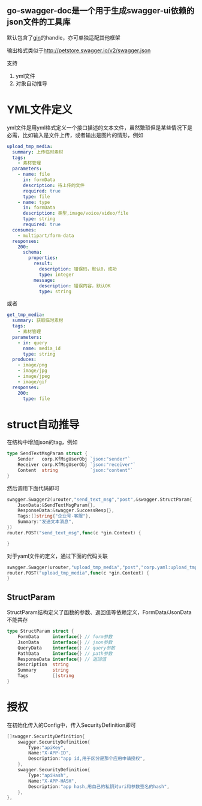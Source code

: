 ## go-swagger-doc是一个用于生成swagger-ui依赖的json文件的工具库

默认包含了[gin](https://github.com/gin-gonic/gin)的handle，亦可单独适配其他框架

输出格式类似于<http://petstore.swagger.io/v2/swagger.json>

支持
1. yml文件
2. 对象自动推导

# YML文件定义

yml文件是用yml格式定义一个接口描述的文本文件，虽然繁琐但是某些情况下是必需，比如输入是文件上传，或者输出是图片的情形，例如
``` yaml
upload_tmp_media:
  summary: 上传临时素材
  tags:
    - 素材管理
  parameters:
    - name: file
      in: formData
      description: 待上传的文件
      required: true
      type: file
    - name: type
      in: formData
      description: 类型,image/voice/video/file
      type: string
      required: true
  consumes:
    - multipart/form-data
  responses:
    200:
      schema:
        properties:
          result:
            description: 错误码，默认0，成功
            type: integer
          message:
            description: 错误内容，默认OK
            type: string
```

或者
``` yaml
get_tmp_media:
  summary: 获取临时素材
  tags:
    - 素材管理
  parameters:
    - in: query
      name: media_id
      type: string
  produces:
    - image/png
    - image/jpg
    - image/jpeg
    - image/gif
  responses:
    200:
      type: file
```

# struct自动推导
在结构中增加json的tag，例如
``` go
type SendTextMsgParam struct {
	Sender   corp.KfMsgUserObj `json:"sender"`
	Receiver corp.KfMsgUserObj `json:"receiver"`
	Content  string            `json:"content"`
}
```

然后调用下面代码即可
``` go
swagger.Swagger2(urouter,"send_text_msg","post",&swagger.StructParam{
    JsonData:&SendTextMsgParam{},
    ResponseData:&swagger.SuccessResp{},
    Tags:[]string{"企业号-客服"},
    Summary:"发送文本消息",
})
router.POST("send_text_msg",func(c *gin.Context) {

}
```

对于yaml文件的定义，通过下面的代码关联
``` go
swagger.Swagger(urouter,"upload_tmp_media","post","corp.yaml:upload_tmp_media")
router.POST("upload_tmp_media",func(c *gin.Context) {
}
```

## StructParam
StructParam结构定义了函数的参数、返回值等依赖定义，FormData/JsonData不能共存
``` go
type StructParam struct {
	FormData     interface{} // form参数
	JsonData     interface{} // json参数
	QueryData    interface{} // query参数
	PathData     interface{} // path参数
	ResponseData interface{} // 返回值
	Description  string
	Summary      string
	Tags         []string
}
```

# 授权
在初始化传入的Config中，传入SecurityDefinition即可
``` go
[]swagger.SecurityDefinition{
    swagger.SecurityDefinition{
        Type:"apiKey",
        Name:"X-APP-ID",
        Description:"app id,用于区分是那个应用申请授权",
    },
    swagger.SecurityDefinition{
        Type:"apiHash",
        Name:"X-APP-HASH",
        Description:"app hash,用自己的私钥对uri和参数签名的hash",
    },
},
```